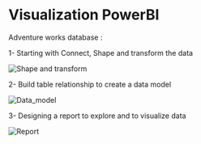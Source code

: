 # Visualization   PowerBI

Adventure works database :


1- Starting with Connect, Shape and transform the data

![Shape and transform](https://user-images.githubusercontent.com/77694973/151702218-0ba963ff-d623-4208-8ab7-93dcb0c1df56.PNG)


2- Build table relationship to create a data model

![Data_model](https://user-images.githubusercontent.com/77694973/151702213-40f5ea99-2433-453c-9e6e-3c1e96095b11.PNG)

3- Designing a report to explore and to visualize data

![Report](https://user-images.githubusercontent.com/77694973/151702216-a3d9e47e-e429-4559-9c0c-00e6d0d6f25a.PNG)
